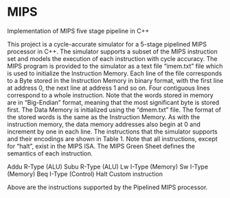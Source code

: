 # MIPS
Implementation of MIPS five stage pipeline in C++

This project is a cycle-accurate simulator for a 5-stage pipelined
MIPS processor in C++. The simulator supports a subset of the MIPS instruction set and 
models the execution of each instruction with cycle accuracy.
The MIPS program is provided to the simulator as a text file “imem.txt” file which is used to
initialize the Instruction Memory. Each line of the file corresponds to a Byte stored in the
Instruction Memory in binary format, with the first line at address 0, the next line at address 1
and so on. Four contiguous lines correspond to a whole instruction. Note that the words stored
in memory are in “Big-Endian” format, meaning that the most significant byte is stored first.
The Data Memory is initialized using the “dmem.txt” file. The format of the stored words is the
same as the Instruction Memory. As with the instruction memory, the data memory addresses
also begin at 0 and increment by one in each line.
The instructions that the simulator supports and their encodings are shown in Table 1. Note that
all instructions, except for “halt”, exist in the MIPS ISA. The MIPS Green Sheet defines the
semantics of each instruction. 

Addu R-Type (ALU) 
Subu R-Type (ALU) 
Lw I-Type (Memory) 
Sw I-Type (Memory) 
Beq I-Type (Control) 
Halt Custom instruction

Above are the instructions supported by the Pipelined MIPS processor.


